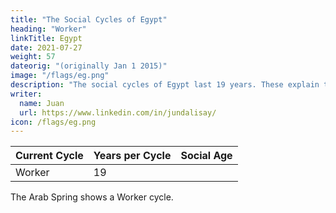 ```yaml
---
title: "The Social Cycles of Egypt"
heading: "Worker"
linkTitle: Egypt
date: 2021-07-27
weight: 57
dateorig: "(originally Jan 1 2015)"
image: "/flags/eg.png"
description: "The social cycles of Egypt last 19 years. These explain the Arab spring"
writer:
  name: Juan
  url: https://www.linkedin.com/in/jundalisay/
icon: /flags/eg.png
---
```




Current Cycle | Years per Cycle | Social Age
--- | --- | ---
Worker | 19 | 


The Arab Spring shows a Worker cycle.